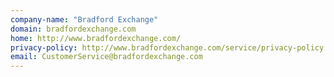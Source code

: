 ```yaml
---
company-name: "Bradford Exchange"
domain: bradfordexchange.com
home: http://www.bradfordexchange.com/
privacy-policy: http://www.bradfordexchange.com/service/privacy-policy.html
email: CustomerService@bradfordexchange.com
---
```




